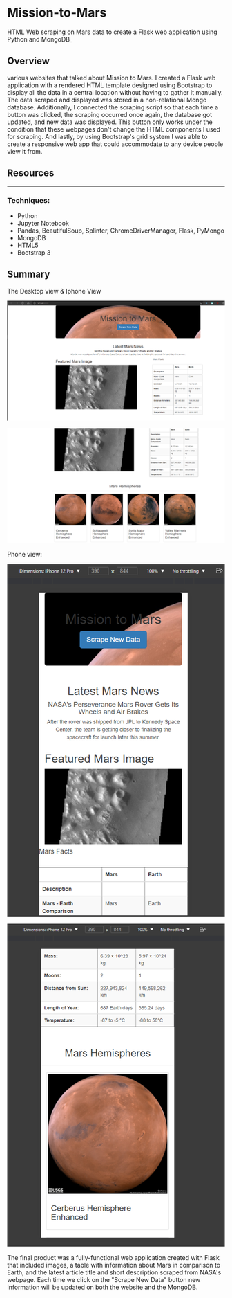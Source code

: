 # **Mission-to-Mars**
HTML Web scraping on Mars data to create a Flask web application using Python and MongoDB_

## **Overview**

various websites that talked about Mission to Mars. I created a Flask web application with a rendered HTML template designed using Bootstrap to display all the data in a central location without having to gather it manually. The data scraped and displayed was stored in a non-relational Mongo database. Additionally, I connected the scraping script so that each time a button was clicked, the scraping occurred once again, the database got updated, and new data was displayed. This button only works under the condition that these webpages don't change the HTML components I used for scraping. And lastly, by using Bootstrap's grid system I was able to create a responsive web app that could accommodate to any device people view it from.

## **Resources**
---
### Techniques:
* Python
* Jupyter Notebook
* Pandas, BeautifulSoup, Splinter, ChromeDriverManager, Flask, PyMongo
* MongoDB
* HTML5
* Bootstrap 3

## **Summary**

The Desktop view & Iphone View

![ScreenShot](https://github.com/ruimin1231/Web-Scraping-with-HTML-CSS/blob/main/challenge/images/mission_to_mars_desktop1.png)

![ScreenShot](https://github.com/ruimin1231/Web-Scraping-with-HTML-CSS/blob/main/challenge/images/mission_to_mars_desktop2.png)

Phone view:

![ScreenShot](https://github.com/ruimin1231/Web-Scraping-with-HTML-CSS/blob/main/challenge/images/iPhone_view1.png)

![ScreenShot](https://github.com/ruimin1231/Web-Scraping-with-HTML-CSS/blob/main/challenge/images/iPhone_view_2.png)

The final product was a fully-functional web application created with Flask that included images, a table with information about Mars in comparison to Earth, and the latest article title and short description scraped from NASA's webpage. Each time we click on the "Scrape New Data" button new information will be updated on both the website and the MongoDB.
